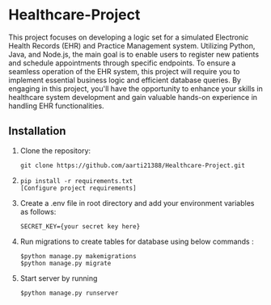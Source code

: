 
# Healthcare-Project

This project focuses on developing a logic set for a simulated Electronic Health Records (EHR) and Practice Management system. Utilizing Python, Java, and Node.js, the main goal is to enable users to register new patients and schedule appointments through specific endpoints. To ensure a seamless operation of the EHR system, this project will require you to implement essential business logic and efficient database queries. By engaging in this project, you'll have the opportunity to enhance your skills in healthcare system development and gain valuable hands-on experience in handling EHR functionalities.

## Installation

1. Clone the repository:

   ```shell
   git clone https://github.com/aarti21388/Healthcare-Project.git

2. 
    ```shell 
    pip install -r requirements.txt
    [Configure project requirements]

3. Create a .env file in root directory and add your environment variables as follows:
    
    ```shell
    SECRET_KEY={your secret key here}

4. Run migrations to create tables for database using below commands :
   
    ```shell
    $python manage.py makemigrations
    $python manage.py migrate

5. Start server by running 

    ```shell
    $python manage.py runserver

